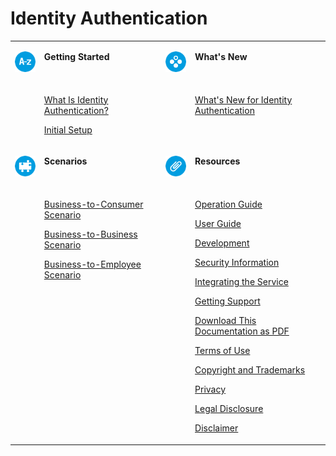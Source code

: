 <!-- loiod17a116432d24470930ebea41977a888 -->

# Identity Authentication


<table>
<tr>
<td valign="top">

![](images/Getting_Started_5f9d97d.png)

</td>
<td valign="top">

**Getting Started**

</td>
<td valign="top">

![](images/What_s_New_b9d132a.png)

</td>
<td valign="top">

**What's New**

</td>
</tr>
<tr>
<td valign="top">

 

</td>
<td valign="top">

[What Is Identity Authentication?](what-is-identity-authentication-2788271.md)

[Initial Setup](initial-setup-31af7da.md)

</td>
<td valign="top">

 

</td>
<td valign="top">

[What's New for Identity Authentication](what-s-new-for-identity-authentication-de21efe.md)

</td>
</tr>
<tr>
<td valign="top">

![](images/Scenarios_e9e9154.png)

</td>
<td valign="top">

**Scenarios**

</td>
<td valign="top">

![](images/Resources_cd1e6ea.png)

</td>
<td valign="top">

**Resources**

</td>
</tr>
<tr>
<td valign="top">

 

</td>
<td valign="top">

[Business-to-Consumer Scenario](business-to-consumer-scenario-fd11ee2.md)

[Business-to-Business Scenario](business-to-business-scenario-3908c37.md)

[Business-to-Employee Scenario](business-to-employee-scenario-3aecb4c.md)

</td>
<td valign="top">

 

</td>
<td valign="top">

[Operation Guide](Operation-Guide/operation-guide-6a8e67c.md)

[User Guide](User-Guide/user-guide-d4c3811.md)

[Development](Development/development-55ab9b8.md)

[Security Information](Security/security-information-6e88d82.md)

[Integrating the Service](Integrating-the-Service/integrating-the-service-1b607aa.md)

[Getting Support](getting-support-06818b2.md)

[Download This Documentation as PDF](https://help.hana.ondemand.com/cloud_identity/SAP_Cloud_Identity_Service.pdf)

[Terms of Use](https://help.hana.ondemand.com/terms_of_use.html)

[Copyright and Trademarks](http://www.sap.com/corporate-en/about/legal/copyright/index.html)

[Privacy](https://help.hana.ondemand.com/privacy.htm)

[Legal Disclosure](http://www.sap.com/corporate-en/about/legal/impressum.html)

[Disclaimer](http://help.sap.com/disclaimer-full)

</td>
</tr>
</table>

